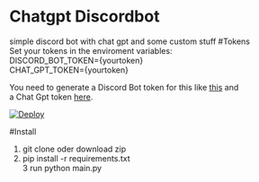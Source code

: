 # Chatgpt Discordbot
simple discord bot with chat gpt and some custom stuff
#Tokens  
Set your tokens in the enviroment variables:  
DISCORD_BOT_TOKEN={yourtoken}  
CHAT_GPT_TOKEN={yourtoken}  

You need to generate a Discord Bot token for this like [this](https://github.com/reactiflux/discord-irc/wiki/Creating-a-discord-bot-&-getting-a-token) and  
a Chat Gpt token [here](https://beta.openai.com/account/api-keys).  

[![Deploy](https://www.herokucdn.com/deploy/button.svg)](https://heroku.com/deploy)

#Install
1. git clone oder download zip  
2. pip install -r requirements.txt  
3 run python main.py  
